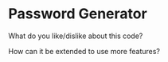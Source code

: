 # Password Generator

What do you like/dislike about this code?

How can it be extended to use more features?
